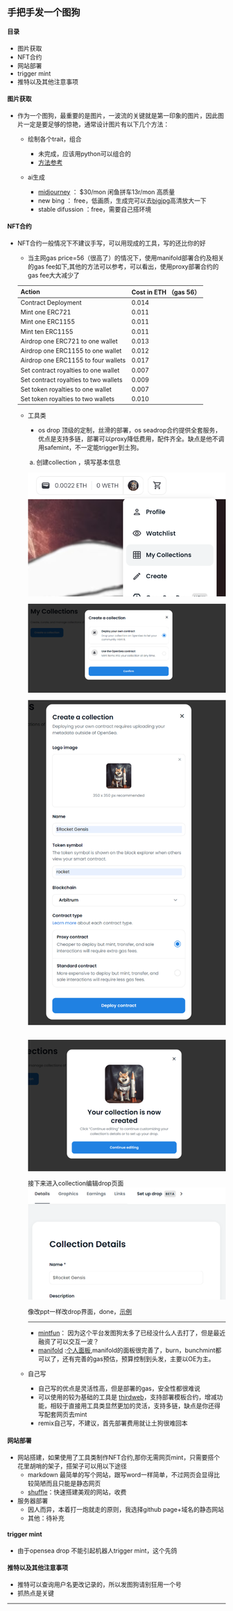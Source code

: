 ## 手把手发一个图狗

#### 目录

* 图片获取
* NFT合约
* 网站部署
* trigger mint
* 推特以及其他注意事项

#### 图片获取

* 作为一个图狗，最重要的是图片，一波流的关键就是第一印象的图片，因此图片一定是要足够的惊艳，通常设计图片有以下几个方法：

  * 绘制各个trait，组合
    * 未完成，应该用python可以组合的
    * [方法参考](https://medium.com/scrappy-squirrels/tutorial-create-generative-nft-art-with-rarities-8ee6ce843133)

  * ai生成
    * [midjourney](https://www.midjourney.com/home/) ： $30/mon 闲鱼拼车13r/mon  高质量
    * new bing ： free，低画质，生成完可以去[bigjpg](https://bigjpg.com/)高清放大一下
    * stable difussion ：free，需要自己搭环境

#### NFT合约

* NFT合约一般情况下不建议手写，可以用现成的工具，写的还比你的好

  * 当主网gas price=56（很高了）的情况下，使用manifold部署合约及相关的gas fee如下,其他的方法可以参考，可以看出，使用proxy部署合约的gas fee大大减少了

  | Action                                | Cost in ETH （gas 56） |
  | ------------------------------------- | ---------------------- |
  | Contract Deployment                   | 0.014                  |
  | Mint one ERC721                       | 0.011                  |
  | Mint one ERC1155                      | 0.011                  |
  | Mint ten ERC1155                      | 0.011                  |
  | Airdrop one ERC721 to one wallet      | 0.013                  |
  | Airdrop one ERC1155 to one wallet     | 0.012                  |
  | Airdrop one ERC1155 to four wallets   | 0.017                  |
  | Set contract royalties to one wallet  | 0.007                  |
  | Set contract royalties to two wallets | 0.009                  |
  | Set token royalties to one wallet     | 0.007                  |
  | Set token royalties to two wallets    | 0.010                  |

  * 工具类

    * os drop 顶级的定制，丝滑的部署，os seadrop合约提供全套服务，优点是支持多链，部署可以proxy降低费用，配件齐全。缺点是他不调用safemint，不一定能trigger到土狗。

    ​		a. 创建collection ，填写基本信息

    ![1](1.png)

    ![2](2.png)

    ![3](3.png)

    ​	![4](4.png)

    

    接下来进入collection编辑drop页面![5](5.png)

    像改ppt一样改drop界面，done，[示例](https://opensea.io/collection/rocket-gensis/edit?tab=dropEditor)

    

    ---

    * [mintfun](https://mint.fun/feed/trending)： 因为这个平台发图狗太多了已经没什么人去打了，但是最近融资了可以交互一波？
    * [manifold](https://manifold.xyz/)  :[个人面板](https://studio.manifold.xyz/),manifold的面板很完善了，burn，bunchmint都可以了，还有完善的gas预估，预算控制到头发，主要以OE为主。

  * 自己写
    * 自己写的优点是灵活性高，但是部署的gas，安全性都很难说
    * 可以使用的较为基础的工具是 [thirdweb](https://thirdweb.com/dashboard)，支持部署模板合约，增减功能，相较于直接用工具类显然更加的灵活，支持多链，缺点是你还得写配套网页去mint
    * remix自己写，不建议，首先部署费用就让土狗很难回本

#### 网站部署

* 网站搭建，如果使用了工具类制作NFT合约,那你无需网页mint，只需要搭个花里胡哨的架子，搭架子可以用以下途径
  * markdown 最简单的写个网站，跟写word一样简单，不过网页会显得比较简陋而且只能是静态网页
  * [shuffle](https://shuffle.dev/)：快速搭建美观的网站，收费
* 服务器部署
  * 因人而异，本着打一炮就走的原则，我选择github page+域名的静态网站
  * 其他：待补充

#### trigger mint

* 由于opensea drop 不能引起机器人trigger mint，这个先鸽

####  推特以及其他注意事项

* 推特可以查询用户名更改记录的，所以发图狗请别狂用一个号
* 抓热点是关键

---

